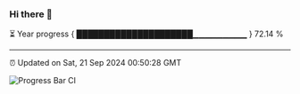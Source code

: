 ### Hi there 👋

⏳ Year progress { █████████████████████▁▁▁▁▁▁▁▁▁ } 72.14 %

---

⏰ Updated on Sat, 21 Sep 2024 00:50:28 GMT

![Progress Bar CI](https://github.com/code-lakshay/GitHub-Actions-Demo/workflows/Progress%20Bar%20CI/badge.svg)
